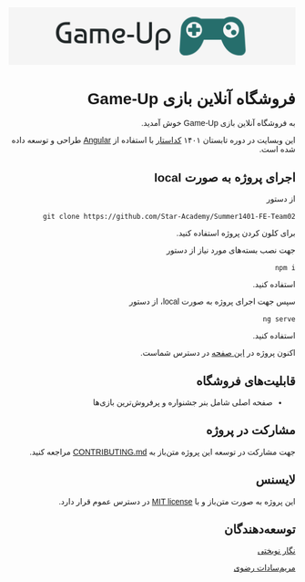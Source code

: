 <link href="https://cdn.jsdelivr.net/gh/rastikerdar/vazirmatn@v33.003/Vazirmatn-font-face.css" rel="stylesheet" type="text/css" />
 
<div dir="rtl" style="font-family: 'Vazirmatn', sans-serif;">

![Game-Up](src/assets/logos/logo-light.png)
# فروشگاه آنلاین بازی Game-Up

به فروشگاه آنلاین بازی Game-Up خوش آمدید.

این وبسایت در دوره تابستان ۱۴۰۱
[کداستار](https://github.com/Star-Academy/)
با استفاده از
[Angular](https://angular.io/)
طراحی و توسعه داده شده است.

## اجرای پروژه به صورت local

از دستور

``git clone https://github.com/Star-Academy/Summer1401-FE-Team02``

برای کلون کردن پروژه استفاده کنید.

جهت نصب بسته‌های مورد نیاز از دستور

``npm i``

استفاده کنید.

سپس جهت اجرای پروژه به صورت local، از دستور

``ng serve``

استفاده کنید.

اکنون پروژه در
[این صفحه](http://localhost:4200/)
در دسترس شماست.

## قابلیت‌های فروشگاه

- صفحه اصلی شامل بنر جشنواره و پرفروش‌ترین بازی‌ها

## مشارکت در پروژه

جهت مشارکت در توسعه این پروژه متن‌باز به
[CONTRIBUTING.md](CONTRIBUTING.md)
مراجعه کنید.

## لایسنس

این پروژه به صورت متن‌باز و با
 [MIT license](https://opensource.org/licenses/MIT)
  در دسترس عموم قرار دارد.

## توسعه‌دهندگان

[نگار نوبختی](https://github.com/Negarnbkhti42)

[مریم‌سادات رضوی](https://github.com/msrazavi)

</div>
